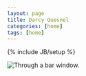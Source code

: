 ```yaml
---
layout: page
title: Darcy Quesnel
categories: [home]
tags: [home]
---
```

{% include JB/setup %}

![Through a bar window.](http://farm8.staticflickr.com/7026/6753275379_42cf975d71_z.jpg)

